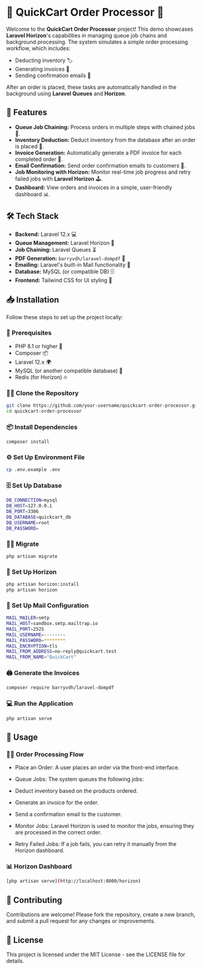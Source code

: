 # 🛒 **QuickCart Order Processor** 🚀

Welcome to the **QuickCart Order Processor** project! This demo showcases **Laravel Horizon**'s capabilities in managing queue job chains and background processing. The system simulates a simple order processing workflow, which includes:

- Deducting inventory 🏷️
- Generating invoices 💸
- Sending confirmation emails 📧

After an order is placed, these tasks are automatically handled in the background using **Laravel Queues** and **Horizon**.

## 🌟 Features

- **Queue Job Chaining:** Process orders in multiple steps with chained jobs 🔗.
- **Inventory Deduction:** Deduct inventory from the database after an order is placed 🛒.
- **Invoice Generation:** Automatically generate a PDF invoice for each completed order 📑.
- **Email Confirmation:** Send order confirmation emails to customers 📧.
- **Job Monitoring with Horizon:** Monitor real-time job progress and retry failed jobs with **Laravel Horizon** 🕹️.
- **Dashboard:** View orders and invoices in a simple, user-friendly dashboard 📊.

## 🛠️ Tech Stack

- **Backend:** Laravel 12.x 💻
- **Queue Management:** Laravel Horizon 🔄
- **Job Chaining:** Laravel Queues ⏳
- **PDF Generation:** `barryvdh/laravel-dompdf` 📄
- **Emailing:** Laravel's built-in Mail functionality 📧
- **Database:** MySQL (or compatible DB) 🗄️
- **Frontend:** Tailwind CSS for UI styling 🌈

## 📥 Installation

Follow these steps to set up the project locally:

### 🔧 Prerequisites

- PHP 8.1 or higher 🐘
- Composer 📦
- Laravel 12.x 🌍
- MySQL (or another compatible database) 💾
- Redis (for Horizon) 🔥

### 🧑‍💻 Clone the Repository

```bash
git clone https://github.com/your-username/quickcart-order-processor.git
cd quickcart-order-processor
```
### 📦 Install Dependencies

```bash
composer install
```

### ⚙️ Set Up Environment File

```bash
cp .env.example .env
```

### 🗄️ Set Up Database

```bash
DB_CONNECTION=mysql
DB_HOST=127.0.0.1
DB_PORT=3306
DB_DATABASE=quickcart_db
DB_USERNAME=root
DB_PASSWORD=
```

### 🧑‍💻 Migrate
```bash
php artisan migrate
```

### 🚀 Set Up Horizon
```bash
php artisan horizon:install
php artisan horizon
```

### 📧 Set Up Mail Configuration
```bash
MAIL_MAILER=smtp
MAIL_HOST=sandbox.smtp.mailtrap.io
MAIL_PORT=2525
MAIL_USERNAME=--------
MAIL_PASSWORD=********
MAIL_ENCRYPTION=tls
MAIL_FROM_ADDRESS=no-reply@quickcart.test
MAIL_FROM_NAME="QuickCart"
```

### 🖨️ Generate the Invoices
```bash
composer require barryvdh/laravel-dompdf
```

### 💻 Run the Application
```bash
php artisan serve
```

## 📝 Usage

### 🚶‍♂️ Order Processing Flow

- Place an Order: A user places an order via the front-end interface.

- Queue Jobs: The system queues the following jobs:

- Deduct inventory based on the products ordered.

- Generate an invoice for the order.

- Send a confirmation email to the customer.

- Monitor Jobs: Laravel Horizon is used to monitor the jobs, ensuring they are processed in the correct order.

- Retry Failed Jobs: If a job fails, you can retry it manually from the Horizon dashboard.




### 📊 Horizon Dashboard
```bash
[php artisan serve](http://localhost:8000/horizon)
```

## 🤝 Contributing
Contributions are welcome! Please fork the repository, create a new branch, and submit a pull request for any changes or improvements.

## 📄 License
This project is licensed under the MIT License - see the LICENSE file for details.
